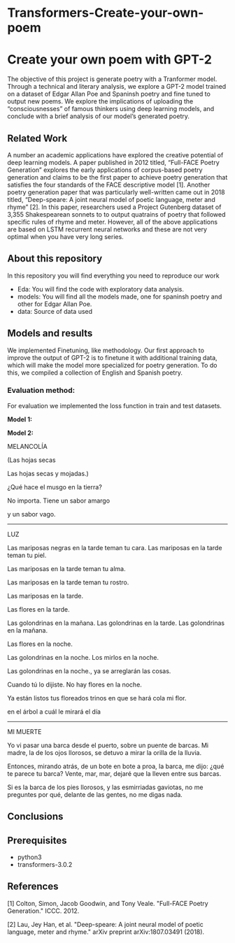 # Transformers-Create-your-own-poem

# Create your own poem with GPT-2


The objective of this project is generate poetry with a Tranformer model. Through a technical and literary analysis, we explore a
GPT-2 model trained on a dataset of Edgar Allan Poe and Spaninsh poetry and fine tuned to
output new poems. We explore the implications of uploading the “consciousnesses” of famous thinkers using deep learning models, and
conclude with a brief analysis of our model’s generated poetry.

##  Related Work 
A number an academic applications have explored the creative potential of deep learning models. 
A paper published in 2012 titled, “Full-FACE Poetry Generation” explores the early applications
of corpus-based poetry generation and claims to be the first paper to achieve poetry generation
that satisfies the four standards of the FACE descriptive model [1]. Another poetry generation paper that was particularly well-written came out in 2018 titled, “Deep-speare: A joint neural model of poetic language, meter and rhyme” [2]. In this paper,
researchers used a Project Gutenberg dataset of 3,355 Shakespearean sonnets to to output quatrains of poetry that followed specific rules of rhyme and meter. However, all of the above applications are based on LSTM recurrent neural networks and these are not very optimal when you have very long series. 

## About this repository

In this repository you will find everything you need to reproduce our work

* Eda: You will find the code with exploratory data analysis.
* models: You will find all the models made, one for spaninsh poetry and other for Edgar Allan Poe. 
* data: Source of data used


## Models and results

We implemented Finetuning, like methodology. Our first approach to improve the output of GPT-2 is to finetune it with additional training data, which
will make the model more specialized for poetry generation. To do this, we compiled a collection
of English and Spanish poetry. 
### Evaluation method:

For evaluation we implemented the loss function in train and test datasets.

**Model 1:**



**Model 2:**

MELANCOLÍA


(Las hojas secas

Las hojas secas y mojadas.)

¿Qué hace el musgo en la tierra?

No importa. Tiene un sabor amargo

y un sabor vago.

---------------------------------------------------------------------------------------------
LUZ  

Las mariposas negras en la tarde
teman tu cara.
Las mariposas en la tarde
teman tu piel.

Las mariposas en la tarde
teman tu alma.

Las mariposas en la tarde
teman tu rostro.

Las mariposas en la tarde.

Las flores en la tarde.

Las golondrinas en la mañana.
Las golondrinas en la tarde.
Las golondrinas en la mañana.

Las flores en la noche.

Las golondrinas en la noche.
Los mirlos en la noche.

Las golondrinas en la noche.,
ya se arreglarán las cosas.

Cuando tú lo dijiste.
No hay flores en la noche.

Ya están listos tus floreados trinos
en que se hará cola mi flor.

en el árbol a cuál le mirará el día

----------------------------------------------------------------------------
MI MUERTE


Yo vi pasar una barca
desde el puerto,
sobre un puente de barcas.
Mi madre,
la de los ojos llorosos,
se detuvo a mirar la orilla
de la lluvia.

Entonces,
mirando atrás,
de un bote en bote a proa,
la barca,
me dijo:
¿qué te parece tu barca?
Vente, mar, mar,
dejaré que la lleven
entre sus barcas.

Si es la barca de los pies llorosos,
y las esmirriadas gaviotas,
no me preguntes por qué,
delante de las gentes,
no me digas nada.



## Conclusions
 
 

## Prerequisites


* python3
* transformers-3.0.2


## References

[1] Colton, Simon, Jacob Goodwin, and Tony Veale. "Full-FACE Poetry Generation." ICCC.
2012.

[2] Lau, Jey Han, et al. "Deep-speare: A joint neural model of poetic language, meter and
rhyme." arXiv preprint arXiv:1807.03491 (2018).



